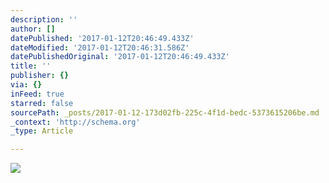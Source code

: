 ```yaml
---
description: ''
author: []
datePublished: '2017-01-12T20:46:49.433Z'
dateModified: '2017-01-12T20:46:31.586Z'
datePublishedOriginal: '2017-01-12T20:46:49.433Z'
title: ''
publisher: {}
via: {}
inFeed: true
starred: false
sourcePath: _posts/2017-01-12-173d02fb-225c-4f1d-bedc-5373615206be.md
_context: 'http://schema.org'
_type: Article

---
```

![](https://the-grid-user-content.s3-us-west-2.amazonaws.com/fe13f800-ebd8-4aa8-8771-a46ba4b2185c.jpg)